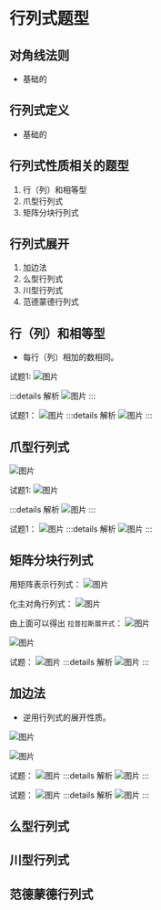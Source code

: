# 行列式题型

## 对角线法则
- 基础的

## 行列式定义
- 基础的

## 行列式性质相关的题型
1. 行（列）和相等型
2. 爪型行列式
3. 矩阵分块行列式

## 行列式展开
1. 加边法
2. 么型行列式
3. 川型行列式
4. 范德蒙德行列式


## 行（列）和相等型
- 每行（列）相加的数相同。

试题1:
![图片](./images/linear-algebra_1-6_1.png)

:::details 解析
![图片](./images/linear-algebra_1-6_2.png)
:::

试题1：
![图片](./images/linear-algebra_1-6_3.png)
:::details 解析
![图片](./images/linear-algebra_1-6_4.png)
:::

## 爪型行列式
![图片](./images/linear-algebra_1-6_5.png)

试题1:
![图片](./images/linear-algebra_1-6_6.png)

:::details 解析
![图片](./images/linear-algebra_1-6_7.png)
:::

试题1：
![图片](./images/linear-algebra_1-6_8.png)
:::details 解析
![图片](./images/linear-algebra_1-6_9.png)
:::

## 矩阵分块行列式

用矩阵表示行列式：
![图片](./images/linear-algebra_1-6_10.png)

化主对角行列式：
![图片](./images/linear-algebra_1-6_11.png)

由上面可以得出 `拉普拉斯展开式`：
![图片](./images/linear-algebra_1-6_12.png)

![图片](./images/linear-algebra_1-6_13.png)

试题：
![图片](./images/linear-algebra_1-6_14.png)
:::details 解析
![图片](./images/linear-algebra_1-6_15.png)
:::

## 加边法

- 逆用行列式的展开性质。

![图片](./images/linear-algebra_1-6_17.png)

![图片](./images/linear-algebra_1-6_16.png)

试题：
![图片](./images/linear-algebra_1-6_18.png)
:::details 解析
![图片](./images/linear-algebra_1-6_19.png)
:::

试题：
![图片](./images/linear-algebra_1-6_20.png)
:::details 解析
![图片](./images/linear-algebra_1-6_21.png)
:::

## 么型行列式

## 川型行列式

## 范德蒙德行列式
